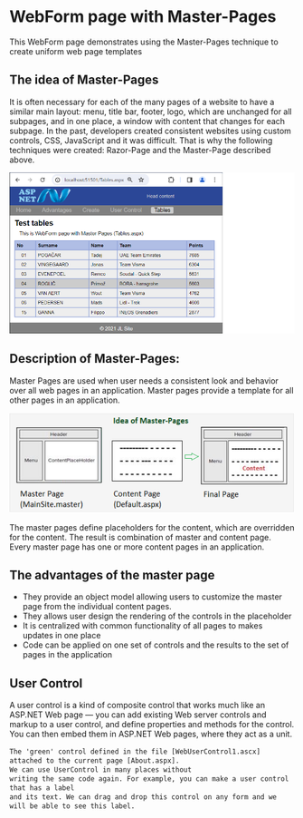 # WebForm page with Master-Pages

This WebForm page demonstrates using the Master-Pages technique to create uniform web page templates

## The idea of Master-Pages

It is often necessary for each of the many pages of a website to have a similar main layout: menu, title bar, footer, logo, which are unchanged for all subpages, and in one place, a window with content that changes for each subpage.
In the past, developers created consistent websites using custom controls, CSS, JavaScript and it was difficult.
That is why the following techniques were created: Razor-Page and the Master-Page described above.

![](PWebAppMaster\Image\MasterPares3.png)

## Description of Master-Pages:

Master Pages are used when user needs a consistent look and behavior over all web pages in an application. Master pages provide a template for all other pages in an application.

![](PWebAppMaster\Image\Master_schema2.png)

The master pages define placeholders for the content, which are overridden for the content. The result is combination of master and content page. Every master page has one or more content pages in an application.


## The advantages of the master page

- They provide an object model allowing users to customize the master page from the individual content pages.
- They allows user design the rendering of the controls in the placeholder
- It is centralized with common functionality of all pages to makes updates in one place
- Code can be applied on one set of controls and the results to the set of pages in the application

## User Control

A user control is a kind of composite control that works much like an ASP.NET 
Web page — you can add existing Web server controls and markup to a user control,
and define properties and methods for the control. You can then embed them in 
ASP.NET Web pages, where they act as a unit.

	The 'green' control defined in the file [WebUserControl1.ascx] attached to the current page [About.aspx]. 
    We can use UserControl in many places without 
    writing the same code again. For example, you can make a user control that has a label 
    and its text. We can drag and drop this control on any form and we will be able to see this label. 
